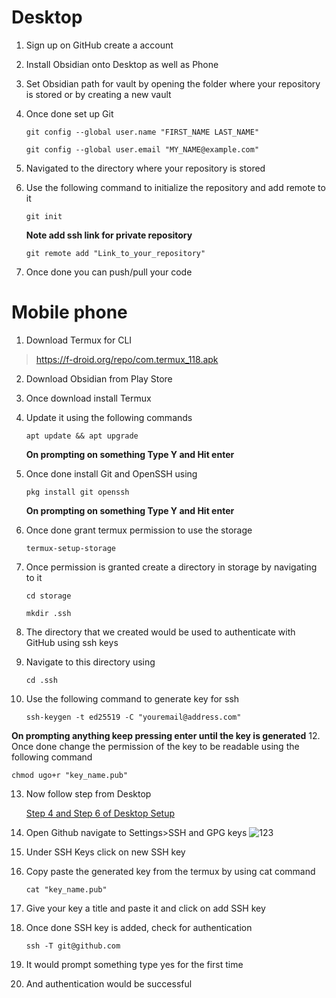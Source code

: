 # Desktop
1. Sign up on GitHub create a account
2. Install Obsidian onto Desktop as well as Phone 
3. Set Obsidian path for vault by opening the folder where your repository is stored or by creating a new vault
4. Once done set up Git
   
	`git config --global user.name "FIRST_NAME LAST_NAME"`
	
    `git config --global user.email "MY_NAME@example.com"`
5. Navigated to the directory where your repository is stored 
6. Use the following command to initialize the repository and add remote to it
   
	`git init`
	
    **Note add ssh link for private repository**    
    
    `git remote add "Link_to_your_repository"`  
1. Once done you can push/pull your code
# Mobile phone
1. Download Termux for CLI
>https://f-droid.org/repo/com.termux_118.apk
2. Download Obsidian from Play Store
3. Once download install Termux
4. Update it using the following commands 

	`apt update && apt upgrade`

	**On prompting on something Type Y and Hit enter**

5. Once done install Git and OpenSSH using

	`pkg install git openssh`
	
	**On prompting on something Type Y and Hit enter**

6. Once done grant termux permission to use the storage

	`termux-setup-storage`
7. Once permission is granted create a directory in storage by navigating to it
	
	`cd storage`
	
	`mkdir .ssh`
8. The directory that we created would be used to authenticate with GitHub using ssh keys
9. Navigate to this directory using

	 `cd .ssh`

10. Use the following command to generate key for ssh
	
	`ssh-keygen -t ed25519 -C "youremail@address.com"`

**On prompting anything keep pressing enter until the key is generated**
12. Once done change the permission of the key to be readable using the following command
	
	chmod ugo+r "key_name.pub"

13. Now follow step from Desktop 

	 [Step 4 and Step 6 of Desktop Setup](#Desktop)

14. Open Github navigate to Settings>SSH and GPG keys
![123](https://github.com/guravsuyash/Testrepo/assets/55230261/b9528f39-24da-41f5-8253-f7172388df7a)

15. Under SSH Keys click on new SSH key

16. Copy paste the generated key from the termux by using cat command

	 `cat "key_name.pub"`

17. Give your key a title and paste it and click on add SSH key
18. Once done SSH key is added, check for authentication 

	 `ssh -T git@github.com`

19. It would prompt something type yes for the first time 
20. And authentication would be successful 